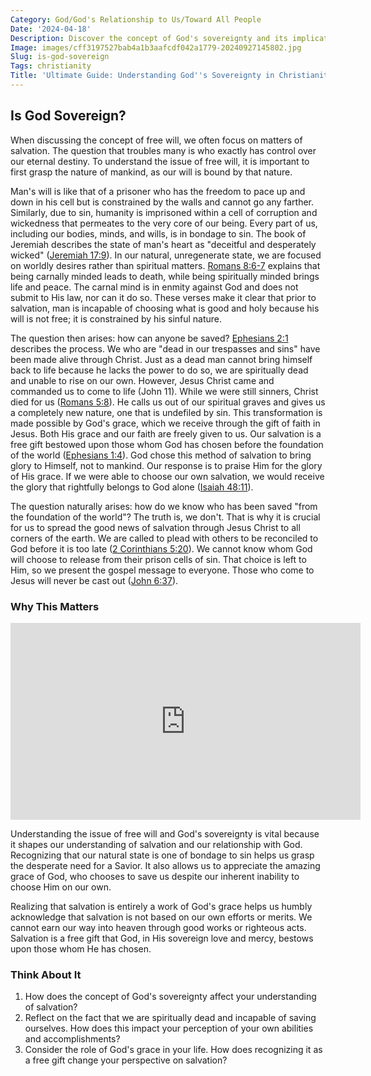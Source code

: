 ```yaml
---
Category: God/God's Relationship to Us/Toward All People
Date: '2024-04-18'
Description: Discover the concept of God's sovereignty and its implications on faith and theology. Explore the idea of divine control and authority in this insightful article.
Image: images/cff3197527bab4a1b3aafcdf042a1779-20240927145802.jpg
Slug: is-god-sovereign
Tags: christianity
Title: 'Ultimate Guide: Understanding God''s Sovereignty in Christianity'
---
```


## Is God Sovereign?

When discussing the concept of free will, we often focus on matters of salvation. The question that troubles many is who exactly has control over our eternal destiny. To understand the issue of free will, it is important to first grasp the nature of mankind, as our will is bound by that nature.

Man's will is like that of a prisoner who has the freedom to pace up and down in his cell but is constrained by the walls and cannot go any farther. Similarly, due to sin, humanity is imprisoned within a cell of corruption and wickedness that permeates to the very core of our being. Every part of us, including our bodies, minds, and wills, is in bondage to sin. The book of Jeremiah describes the state of man's heart as "deceitful and desperately wicked" ([Jeremiah 17:9](https://www.bibleref.com/Jeremiah/17/Jeremiah-17-9.html)). In our natural, unregenerate state, we are focused on worldly desires rather than spiritual matters. [Romans 8:6-7](https://www.bibleref.com/Romans/8/Romans-8-6.html) explains that being carnally minded leads to death, while being spiritually minded brings life and peace. The carnal mind is in enmity against God and does not submit to His law, nor can it do so. These verses make it clear that prior to salvation, man is incapable of choosing what is good and holy because his will is not free; it is constrained by his sinful nature.

The question then arises: how can anyone be saved? [Ephesians 2:1](https://www.bibleref.com/Ephesians/2/Ephesians-2-1.html) describes the process. We who are "dead in our trespasses and sins" have been made alive through Christ. Just as a dead man cannot bring himself back to life because he lacks the power to do so, we are spiritually dead and unable to rise on our own. However, Jesus Christ came and commanded us to come to life (John 11). While we were still sinners, Christ died for us ([Romans 5:8](https://www.bibleref.com/Romans/5/Romans-5-8.html)). He calls us out of our spiritual graves and gives us a completely new nature, one that is undefiled by sin. This transformation is made possible by God's grace, which we receive through the gift of faith in Jesus. Both His grace and our faith are freely given to us. Our salvation is a free gift bestowed upon those whom God has chosen before the foundation of the world ([Ephesians 1:4](https://www.bibleref.com/Ephesians/1/Ephesians-1-4.html)). God chose this method of salvation to bring glory to Himself, not to mankind. Our response is to praise Him for the glory of His grace. If we were able to choose our own salvation, we would receive the glory that rightfully belongs to God alone ([Isaiah 48:11](https://www.bibleref.com/Isaiah/48/Isaiah-48-11.html)).

The question naturally arises: how do we know who has been saved "from the foundation of the world"? The truth is, we don't. That is why it is crucial for us to spread the good news of salvation through Jesus Christ to all corners of the earth. We are called to plead with others to be reconciled to God before it is too late ([2 Corinthians 5:20](https://www.bibleref.com/2-Corinthians/5/2-Corinthians-5-20.html)). We cannot know whom God will choose to release from their prison cells of sin. That choice is left to Him, so we present the gospel message to everyone. Those who come to Jesus will never be cast out ([John 6:37](https://www.bibleref.com/John/6/John-6-37.html)).

### Why This Matters


<iframe width="560" height="315" src="https://www.youtube.com/embed/RwuzitntNFg" frameborder="0" allow="autoplay; encrypted-media" allowfullscreen></iframe>


Understanding the issue of free will and God's sovereignty is vital because it shapes our understanding of salvation and our relationship with God. Recognizing that our natural state is one of bondage to sin helps us grasp the desperate need for a Savior. It also allows us to appreciate the amazing grace of God, who chooses to save us despite our inherent inability to choose Him on our own.

Realizing that salvation is entirely a work of God's grace helps us humbly acknowledge that salvation is not based on our own efforts or merits. We cannot earn our way into heaven through good works or righteous acts. Salvation is a free gift that God, in His sovereign love and mercy, bestows upon those whom He has chosen.

### Think About It

1. How does the concept of God's sovereignty affect your understanding of salvation?
2. Reflect on the fact that we are spiritually dead and incapable of saving ourselves. How does this impact your perception of your own abilities and accomplishments?
3. Consider the role of God's grace in your life. How does recognizing it as a free gift change your perspective on salvation?
